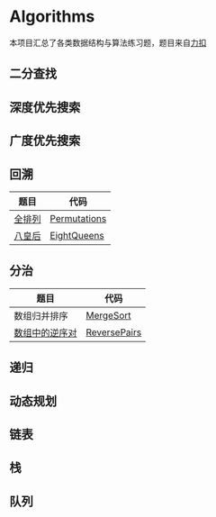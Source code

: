 # Algorithms
本项目汇总了各类数据结构与算法练习题，题目来自[力扣](https://leetcode-cn.com/problemset/all/)

## 二分查找

## 深度优先搜索

## 广度优先搜索

## 回溯
| 题目   | 代码   |
| ---- | ---- |
|   [全排列](https://leetcode-cn.com/problems/permutations/)   |   [Permutations](https://github.com/jason-wang1/Algorithms/blob/master/src/main/java/backtracking/Permutations.java)   |
|   [八皇后](https://leetcode-cn.com/problems/eight-queens-lcci/)   |   [EightQueens](https://github.com/jason-wang1/Algorithms/blob/master/src/main/java/backtracking/EightQueens.java)   |

## 分治
| 题目   | 代码   |
| ---- | ---- |
|   数组归并排序   |   [MergeSort](https://github.com/jason-wang1/Algorithms/blob/master/src/main/java/divide/MergeSort.java)   |
|   [数组中的逆序对](https://leetcode-cn.com/problems/shu-zu-zhong-de-ni-xu-dui-lcof/)   |   [ReversePairs](https://github.com/jason-wang1/Algorithms/blob/master/src/main/java/divide/ReversePairs.java)   |


## 递归


## 动态规划

## 链表

## 栈

## 队列
